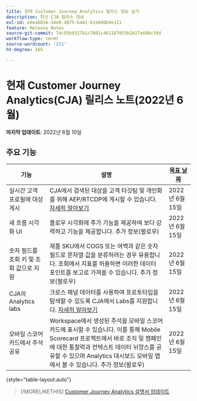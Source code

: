 ```yaml
---
title: 현재 Customer Journey Analytics 릴리스 정보 보기
description: 최신 CJA 릴리스 정보
exl-id: e8eab856-34e0-4875-b441-b1e680b9e111
feature: Release Notes
source-git-commit: 74c93b9327b1c7081c461187d53b1b27a686cfdd
workflow-type: tm+mt
source-wordcount: '211'
ht-degree: 16%

---
```


# 현재 Customer Journey Analytics(CJA) 릴리스 노트(2022년 6월)

**마지막 업데이트**: 2022년 6월 10일

## 주요 기능

| 기능 | 설명 | [목표 날짜](/help/release-notes/releases.md) |
| ----------- | ---------- | ----- |
| 실시간 고객 프로필에 대상 게시 | CJA에서 검색된 대상을 고객 타깃팅 및 개인화를 위해 AEP/RTCDP에 게시할 수 있습니다. [자세히 알아보기](https://experienceleague.adobe.com/docs/analytics-platform/using/cja-components/audiences/audiences-overview.html?lang=en) | 2022년 6월 15일 |
| 새 흐름 시각화 UI | 플로우 시각화에 추가 기능을 제공하여 보다 강력하고 기능을 제공합니다. 추가 정보(팔로우) | 2022년 6월 15일 |
| 숫자 필드를 조회 키 및 조회 값으로 지원 | 제품 SKU에서 COGS 또는 여백과 같은 숫자 필드로 문자열 값을 분류하려는 경우 유용합니다. 조회에서 지표를 허용하면 이러한 데이터 포인트를 보고로 가져올 수 있습니다. 추가 정보(팔로우) | 2022년 6월 15일 |
| CJA의 Analytics labs | 크로스 채널 데이터를 사용하여 프로토타입을 탐색할 수 있도록 CJA에서 Labs를 지원합니다. [자세히 알아보기](/help/labs/labs.md) | 2022년 6월 15일 |
| 모바일 스코어카드에서 주석 공유 | Workspace에서 생성된 주석을 모바일 스코어카드에 표시할 수 있습니다. 이를 통해 Mobile Scorecard 프로젝트에서 바로 조직 및 캠페인에 대한 통찰력과 컨텍스트 데이터 뉘앙스를 공유할 수 있으며 Analytics 대시보드 모바일 앱에서 볼 수 있습니다. 추가 정보(팔로우) | 2022년 6월 15일 |

{style=&quot;table-layout:auto&quot;}

>[!MORELIKETHIS]
>[Customer Journey Analytics 설명서 업데이트](/help/release-notes/doc-changes.md)
